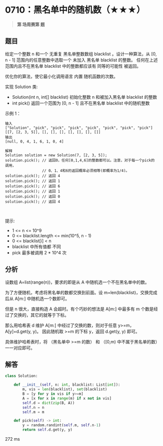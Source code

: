 # 0710：黑名单中的随机数（★★★）


> **第  场周赛第  题**

## 题目

给定一个整数 n 和一个 无重复 黑名单整数数组 blacklist 。设计一种算法，从 [0, n - 1] 
范围内的任意整数中选取一个 未加入 黑名单 blacklist 的整数。
任何在上述范围内且不在黑名单 blacklist 中的整数都应该有 同等的可能性 被返回。

优化你的算法，使它最小化调用语言 内置 随机函数的次数。

实现 Solution 类:
- Solution(int n, int[] blacklist) 初始化整数 n 和被加入黑名单 blacklist 的整数
- int pick() 返回一个范围为 [0, n - 1] 且不在黑名单 blacklist 中的随机整数

示例 1：

    输入
    ["Solution", "pick", "pick", "pick", "pick", "pick", "pick", "pick"]
    [[7, [2, 3, 5]], [], [], [], [], [], [], []]
    输出
    [null, 0, 4, 1, 6, 1, 0, 4]
    
    解释
    Solution solution = new Solution(7, [2, 3, 5]);
    solution.pick(); // 返回0，任何[0,1,4,6]的整数都可以。注意，对于每一个pick的调用，
                     // 0、1、4和6的返回概率必须相等(即概率为1/4)。
    solution.pick(); // 返回 4
    solution.pick(); // 返回 1
    solution.pick(); // 返回 6
    solution.pick(); // 返回 1
    solution.pick(); // 返回 0
    solution.pick(); // 返回 4
 

提示:
- 1 <= n <= 10^9
- 0 <= blacklist.length <= min(10^5, n - 1)
- 0 <= blacklist[i] < n
- blacklist 中所有值都 不同
- pick 最多被调用 2 * 10^4 次

## 分析

设数组 A=list(range(n))，要求的即是从 A 中随机选一个不在黑名单中的数。

为了方便随机，考虑将黑名单的数都交换到前面。设 m=len(blacklist)，交换完成后从 A[m:] 中随机选一个数即可。

但是 n 很大，直接构造 A 会超时。有个巧妙的想法是 A[m:] 中最多有 m 个数是经过了交换的，其它的就等于下标。

那么用哈希表 d 维护 A[m:] 中经过了交换的数，则对于任意 y>=m，A[y]=d.get(y, y)。
因此随机取 >=m 的下标 y，返回 d.get(y, y) 即可。

具体维护哈希表时，将 （黑名单中 >=m 的数） 和 （[0,m) 中不属于黑名单的数）一一对应即可。

## 解答

```python
class Solution:

    def __init__(self, n: int, blacklist: List[int]):
        m, vis = len(blacklist), set(blacklist)
        B = [y for y in vis if y>=m]
        A = [x for x in range(m) if x not in vis]
        self.d = dict(zip(B, A))
        self.n = n
        self.m = m

    def pick(self) -> int:
        y = random.randint(self.m, self.n-1)
        return self.d.get(y, y)
```
272 ms

